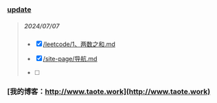 ### [update](https://github.com/nebula-u/markdown/tree/main#update)

> ##### 2024/07/07
>
> - [x] [/leetcode/1、两数之和.md](/leetcode/1、两数之和.md)
>
> - [x] [/site-page/导航.md](/site-page/导航.md)
> - [ ] 















### [我的博客：http://www.taote.work](http://www.taote.work)

